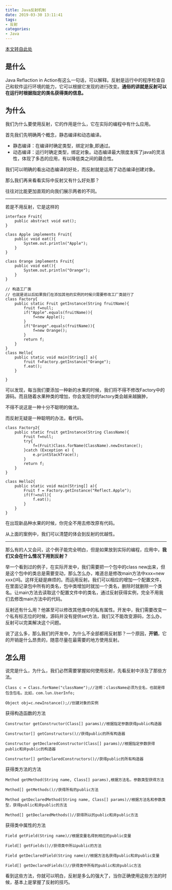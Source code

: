 ```yaml
---
title: Java反射机制
date: 2019-03-30 13:11:41
tags:
- 反射
categories:
- Java
---
```


[本文转自此处](https://www.cnblogs.com/yrstudy/p/6500982.html)

## 是什么 ##

Java Reflaction in Action有这么一句话，可以解释。反射是运行中的程序检查自己和软件运行环境的能力，它可以根据它发现的进行改变。**通俗的讲就是反射可以在运行时根据指定的类名获得类的信息。**


## 为什么 ##

我们为什么要使用反射，它的作用是什么，它在实际的编程中有什么应用。

首先我们先明确两个概念，静态编译和动态编译。

- 静态编译：在编译时确定类型，绑定对象,即通过。 
- 动态编译：运行时确定类型，绑定对象。动态编译最大限度发挥了java的灵活性，体现了多态的应用，有以降低类之间的藕合性。   

我们可以明确的看出动态编译的好处，而反射就是运用了动态编译创建对象。

那么我们再来看看实际中反射又有什么好处那？

往往对比能更加直观的向我们展示两者的不同。

---

若是不用反射，它是这样的

	interface Fruit{  
	    public abstract void eat();  
	}  
	    
	class Apple implements Fruit{  
	    public void eat(){  
	        System.out.println("Apple");  
	    }  
	}  
	    
	class Orange implements Fruit{  
	    public void eat(){  
	        System.out.println("Orange");  
	    }  
	}  
	    
	// 构造工厂类  
	// 也就是说以后如果我们在添加其他的实例的时候只需要修改工厂类就行了  
	class Factory{  
	    public static Fruit getInstance(String fruitName){  
	        fruit f=null;  
	        if("Apple".equals(fruitName)){  
	            f=new Apple();  
	        }  
	        if("Orange".equals(fruitName)){  
	            f=new Orange();  
	        }  
	        return f;  
	    }  
	}  
	class Hello{  
	    public static void main(String[] a){  
	        fruit f=Factory.getInstance("Orange");  
	        f.eat();  
	    }  
	    
	}

可以发现，每当我们要添加一种新的水果的时候，我们将不得不修改Factory中的源码。而且随着水果种类的增加，你会发现你的factory类会越来越臃肿，

不得不说这是一种十分不聪明的做法。

而反射无疑是一种聪明的办法，看代码。

	
	class Factory2{  
	    public static fruit getInstance(String ClassName){  
	        Fruit f=null;  
	        try{  
	            f=(Fruit)Class.forName(ClassName).newInstance();  
	        }catch (Exception e) {  
	            e.printStackTrace();  
	        }  
	        return f;  
	    }  
	}  

	class Hello2{  
	    public static void main(String[] a){  
	        Fruit f = Factory.getInstance("Reflect.Apple");  
	        if(f!=null){  
	            f.eat();  
	        }  
	    }  
	}

在出现新品种水果的时候，你完全不用去修改原有代码。

从上面的案例中，我们可以清楚的体会到反射的优越性。

---

那么有的人又会问，这个例子能完全明白，但是如果放到实际的编程，应用中，**我们又会在什么情况下用到反射？**

举一个看到过的例子，在实际开发中，我们需要把一个包中的class new出来，但是这个包中的类总是需要变动，那么怎么办，难道总是修改main方法中xxx=new xxx()吗。这样无疑是麻烦的。而运用反射。我们可以相应的增加一个配置文件，在里面记录包中所有的类名，包中类增加时就加一个类名，删除时就删除一个类名。让main方法去读取这个配置文件中的类名，通过反射获得实例，完全不用我们去修改main方法中的代码。

反射还有什么用？他甚至可以修改其他类中的私有属性。开发中，我们需要改变一个私有标志位的时候，源码并没有提供set方法，我们又不能改变源码，怎么办，反射可以完美解决这个问题。

说了这么多，那么我们的开发中，为什么不全部都用反射那？一个原因，**开销**，它的开销是什么昂贵的，随意尽量在最需要的地方使用反射。

## 怎么用 ##

说完是什么，为什么，我们必然需要掌握如何使用反射，先看反射中涉及了那些方法。

	Class c = Class.forName("className");//注明：className必须为全名，也就是得包含包名，比如，com.lun.UserInfo;

	Object obj=c.newInstance();//创建对象的实例

获得构造函数的方法 

    Constructor getConstructor(Class[] params)//根据指定参数获得public构造器

    Constructor[] getConstructors()//获得public的所有构造器

    Constructor getDeclaredConstructor(Class[] params)//根据指定参数获得public和非public的构造器

    Constructor[] getDeclaredConstructors()//获得public的所有构造器 

获得类方法的方法 

    Method getMethod(String name, Class[] params),根据方法名，参数类型获得方法

    Method[] getMethods()//获得所有的public方法

    Method getDeclaredMethod(String name, Class[] params)//根据方法名和参数类型，获得public和非public的方法

    Method[] getDeclaredMethods()//获得所以的public和非public方法 

获得类中属性的方法 

    Field getField(String name)//根据变量名得到相应的public变量

    Field[] getFields()//获得类中所以public的方法

    Field getDeclaredField(String name)//根据方法名获得public和非public变量

    Field[] getDeclaredFields()//获得类中所有的public和非public方法

看到这些方法，你就可以明白，反射是多么的强大了，当你正确使用这些方法的时候，基本上是掌握了反射的技巧。

